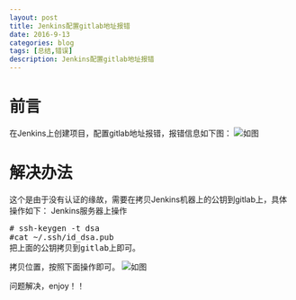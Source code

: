 ```yaml
---
layout: post
title: Jenkins配置gitlab地址报错
date: 2016-9-13
categories: blog
tags: [总结,错误]
description: Jenkins配置gitlab地址报错
---
```


# 前言

在Jenkins上创建项目，配置gitlab地址报错，报错信息如下图：
![如图](http://7xwp9m.com1.z0.glb.clouddn.com/error.png_jixuege)

# 解决办法

这个是由于没有认证的缘故，需要在拷贝Jenkins机器上的公钥到gitlab上，具体操作如下：
Jenkins服务器上操作
<pre>
# ssh-keygen -t dsa
#cat ~/.ssh/id_dsa.pub
把上面的公钥拷贝到gitlab上即可。
</pre>
拷贝位置，按照下面操作即可。
![如图](http://7xwp9m.com1.z0.glb.clouddn.com/拷贝公钥.gif)

问题解决，enjoy！！
